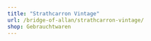 ```yaml
---
title: "Strathcarron Vintage"
url: /bridge-of-allan/strathcarron-vintage/
shop: Gebrauchtwaren
---
```

